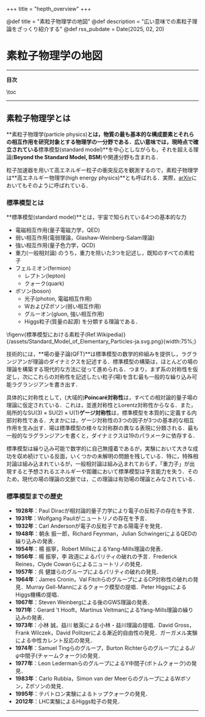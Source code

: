 +++
title = "hepth_overview"
+++

@def title = "素粒子物理学の地図"
@def description = "広い意味での素粒子理論をざっくり紹介する"
@def rss_pubdate = Date(2025, 02, 20)

# 素粒子物理学の地図

---

**目次**

\toc

---

## 素粒子物理学とは

**素粒子物理学(particle physics)**とは，物質の最も基本的な構成要素とそれらの相互作用を研究対象とする物理学の一分野である．広い意味では，現時点で確立されている**標準模型(standard model)**を中心としながらも，それを超える理論(**Beyond the Standard Model, BSM**)や関連分野も含まれる．

粒子加速器を用いて高エネルギー粒子の衝突反応を観測するので，素粒子物理学は**高エネルギー物理学(high energy physics)**とも呼ばれる．実際，[arXiv](https://arxiv.org/)においてもそのように呼ばれている．

### 標準模型とは

**標準模型(standard model)**とは，宇宙で知られている4つの基本的な力
* 電磁相互作用(量子電磁力学，QED)
* 弱い相互作用(電弱理論，Glashaw-Weinberg-Salam理論)
* 強い相互作用(量子色力学，QCD)
* 重力(一般相対論)
のうち，重力を除いた3つを記述し，既知のすべての素粒子
* フェルミオン(fermion)
    * レプトン(lepton)
    * クォーク(quark)
* ボソン(boson)
    * 光子(photon, 電磁相互作用)
    * WおよびZボソン(弱い相互作用)
    * グルーオン(gluon, 強い相互作用)
    * Higgs粒子(質量の起源)
を分類する理論である．

\figenv{標準模型における素粒子(Ref.Wikipedia)}{/assets/Standard_Model_of_Elementary_Particles-ja.svg.png}{width:75%;}

技術的には，**場の量子論(QFT)**は標準模型の数学的枠組みを提供し，ラグランジアンが理論のダイナミクスを記述する．標準模型の構築は，ほとんどの場の理論を構築する現代的な方法に従って進められる．つまり，まず系の対称性を仮定し，次にこれらの対称性を記述したい粒子(場)を含む最も一般的な繰り込み可能ラグランジアンを書き出す．

具体的に対称性として，(大域的)**Poincaré対称性**は，すべての相対論的量子場の理論に仮定されている．これは，並進対称性とLorentz対称性からなる．また，局所的な$\mathrm{SU}(3)\times\mathrm{SU}(2)\times\mathrm{U}(1)$**ゲージ対称性**は，標準模型を本質的に定義する内部対称性である．大まかには，ゲージ対称性の3つの因子が3つの基本的な相互作用を生み出す．場は標準模型の様々な対称群の異なる表現に分類される．最も一般的なラグランジアンを書くと，ダイナミクスは19のパラメータに依存する．

標準模型は繰り込み可能で数学的に自己無撞着であるが，実験において大きな成功を収め続けている反面，いくつかの未解明の問題を残している．特に，特殊相対論は組み込まれているが，一般相対論は組み込まれておらず，「重力子」が出現すると予想されるエネルギーや距離において標準模型は予言能力を失う．そのため，現代の場の理論の文脈では，この理論は有効場の理論とみなされている．

### 標準模型までの歴史

* **1928年**：Paul Diracが相対論的量子力学により電子の反粒子の存在を予言．
* **1931年**：Wolfgang Pauliがニュートリノの存在を予言．
* **1932年**：Carl Andersonが電子の反粒子である陽電子を発見．
* **1948年**：朝永 振一郎，Richard Feynman，Julian SchwingerによるQEDの繰り込みの発表．
* **1954年**：楊 振寧，Robert MillsによるYang-Mills理論の発表．
* **1956年**：楊 振寧，李 政道によるパリティの破れの予言．Frederick Reines，Clyde Cowanらによるニュートリノの発見．
* **1957年**：呉 健雄らのグループによるパリティの破れの発見．
* **1964年**：James Cronin，Val FitchらのグループによるCP対称性の破れの発見．Murray Gell-Mannによるクォーク模型の提唱．Peter HiggsによるHiggs機構の提唱．
* **1967年**：Steven Weinbergによる後のGWS理論の発表．
* **1971年**：Gerard 't Hooft，Martinus VeltmanによるYang-Mills理論の繰り込みの発表．
* **1973年**：小林 誠，益川 敏英による小林・益川理論の提唱．David Gross，Frank Wilczek，David Politzerによる漸近的自由性の発見．ガーガメル実験による中性カレント反応の発見．
* **1974年**：Samuel Tingらのグループ，Burton Richterらのグループによる$J/\psi$中間子(チャームクォーク)の発見．
* **1977年**：Leon LedermanらのグループによるY中間子(ボトムクォーク)の発見．
* **1983年**：Carlo Rubbia，Simon van der MeerらのグループによるWボソン，Zボソンの発見．
* **1995年**：テバトロン実験によるトップクォークの発見．
* **2012年**：LHC実験によるHiggs粒子の発見．

---
